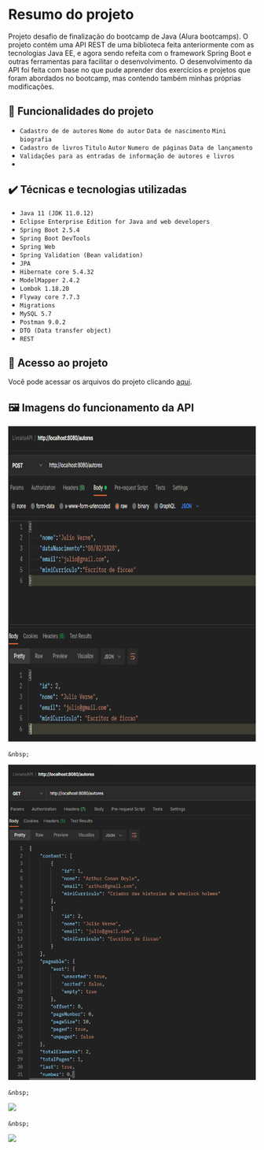 # Resumo do projeto
Projeto desafio de finalização do bootcamp de Java (Alura bootcamps).
O projeto contém uma API REST de uma biblioteca feita anteriormente com as tecnologias Java EE, e agora sendo refeita com o framework Spring Boot e outras ferramentas para facilitar o desenvolvimento.
O desenvolvimento da API foi feita com base no que pude aprender dos exercícios e projetos que foram abordados no bootcamp, mas contendo também minhas próprias modificações.

## 🔨 Funcionalidades do projeto

- `Cadastro de de autores` `Nome do autor` `Data de nascimento` `Mini biografia`
- `Cadastro de livros` `Titulo` `Autor` `Numero de páginas` `Data de lançamento`
- `Validações para as entradas de informação de autores e livros`
- 
 

## ✔️ Técnicas e tecnologias utilizadas

- ``Java 11 (JDK 11.0.12)``
- ``Eclipse Enterprise Edition for Java and web developers``
- ``Spring Boot 2.5.4``
- ``Spring Boot DevTools ``
- ``Spring Web``
- ``Spring Validation (Bean validation)``
- ``JPA``
- ``Hibernate core 5.4.32``
- ``ModelMapper 2.4.2``
- ``Lombok 1.18.20``
- ``Flyway core 7.7.3``
- ``Migrations``
- ``MySQL 5.7``
- ``Postman 9.0.2``
- ``DTO (Data transfer object)``
- ``REST``

## 📁 Acesso ao projeto
Você pode acessar os arquivos do projeto clicando [aqui](https://github.com/gui-lirasilva/livrariaAPI/tree/master/src/main/java/br/com/alura/livrariaAPI).

## 🖼 Imagens do funcionamento da API

  <img height="640em" src="https://github.com/gui-lirasilva/livrariaAPI/blob/master/Imagens/POST_autor.png"/>

    &nbsp;

  <img height="640em" src="https://github.com/gui-lirasilva/livrariaAPI/blob/master/Imagens/GET_autor.png"/>

    &nbsp;

  <img height="640em" src="https://github.com/gui-lirasilva/livrariaAPI/blob/master/Imagens/POST_livro.png"/>

    &nbsp;

  <img height="640em" src="https://github.com/gui-lirasilva/livrariaAPI/blob/master/Imagens/GET_livro.png"/>